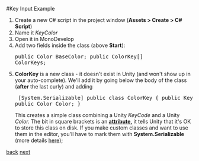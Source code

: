 #Key Input Example

1. Create a new C# script in the project window (**Assets > Create > C# Script**)
2. Name it *KeyColor*
3. Open it in MonoDevelop
4. Add two fields inside the class (above **Start**):<pre>public Color BaseColor;
public ColorKey[] ColorKeys;</pre>
5. **ColorKey** is a new class - it doesn't exist in Unity (and won't show up in your auto-complete). We'll add it by going below the body of the class (**after** the last curly) and adding <pre>
[System.Serializable]
public class ColorKey
{
	public KeyCode Code;
	public Color Color;
}</pre>
This creates a simple class combining a Unity *KeyCode* and a Unity *Color.*  The bit in square brackets is an **[attribute](http://msdn.microsoft.com/en-us/library/z0w1kczw.aspx),** it tells Unity that it's OK to store this class on disk. If you make custom classes and want to use them in the editor, you'll have to mark them with **System.Serializable** (more details [here](http://docs.unity3d.com/Documentation/ScriptReference/Serializable.html));

[back](4-10.md) [next](4-13.md)